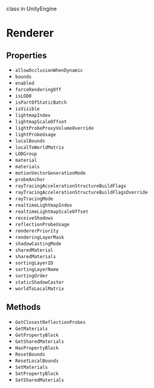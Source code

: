 class in UnityEngine
# Renderer

## Properties
- `allowOcclusionWhenDynamic`
- `bounds`
- `enabled`
- `forceRenderingOff`
- `isLOD0`
- `isPartOfStaticBatch`
- `isVisible`
- `lightmapIndex`
- `lightmapScaleOffset`
- `lightProbeProxyVolumeOverride`
- `lightProbeUsage`
- `localBounds`
- `localToWorldMatrix`
- `LODGroup`
- `material`
- `materials`
- `motionVectorGenerationMode`
- `probeAnchor`
- `rayTracingAccelerationStructureBuildFlags`
- `rayTracingAccelerationStructureBuildFlagsOverride`
- `rayTracingMode`
- `realtimeLightmapIndex`
- `realtimeLightmapScaleOffset`
- `receiveShadows`
- `reflectionProbeUsage`
- `rendererPriority`
- `renderingLayerMask`
- `shadowCastingMode`
- `sharedMaterial`
- `sharedMaterials`
- `sortingLayerID`
- `sortingLayerName`
- `sortingOrder`
- `staticShadowCaster`
- `worldToLocalMatrix`
## Methods
- `GetClosestReflectionProbes`
- `GetMaterials`
- `GetPropertyBlock`
- `GetSharedMaterials`
- `HasPropertyBlock`
- `ResetBounds`
- `ResetLocalBounds`
- `SetMaterials`
- `SetPropertyBlock`
- `SetSharedMaterials`
